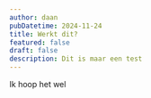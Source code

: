 ```yaml
---
author: daan
pubDatetime: 2024-11-24
title: Werkt dit?
featured: false
draft: false
description: Dit is maar een test
---
```

Ik hoop het wel